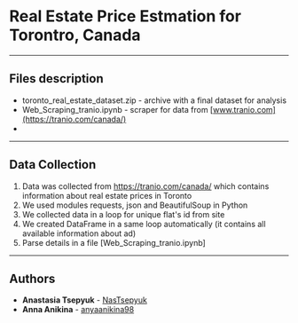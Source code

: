 # Real Estate Price Estmation for Torontro, Canada
***
## Files description
* toronto_real_estate_dataset.zip - archive with a final dataset for analysis
* Web_Scraping_tranio.ipynb - scraper for data from [www.tranio.com](https://tranio.com/canada/)
* 
***
## Data Collection
1) Data was collected from https://tranio.com/canada/ which contains information about real estate prices in Toronto
2) We used modules requests, json and BeautifulSoup in Python
3) We collected data in a loop for unique flat's id from site
4) We created DataFrame in a same loop automatically (it contains all available information about ad)
5) Parse details in a file [Web_Scraping_tranio.ipynb]
***
## Authors
* **Anastasia Tsepyuk**  - [NasTsepyuk](https://github.com/NasTsepyuk)
* **Anna Anikina**  - [anyaanikina98](https://github.com/anyaanikina98)
